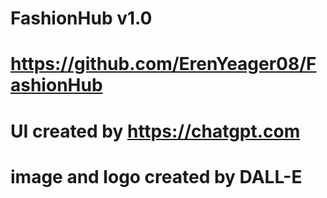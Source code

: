 # FashionHub v1.0
# https://github.com/ErenYeager08/FashionHub
# UI created by https://chatgpt.com
# image and logo created by DALL-E